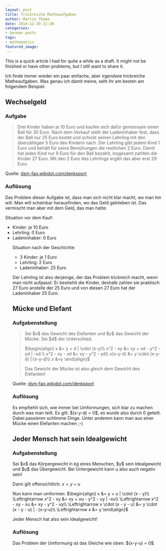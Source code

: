 ```yaml
---
layout: post
title: Trickreiche Matheaufgaben
author: Martin Thoma
date: 2014-12-30 21:30
categories: 
- German posts
tags: 
- mathematics
featured_image: 
---
```


<div class="info">This is a quick article I had for quite a while as a draft.
It might not be finished or have other problems, but I still want to share
it.</div>

Ich finde immer wieder ein paar einfache, aber irgendwie trickreiche Matheaufgaben. Was genau ich damit meine, seht ihr am besten am folgendem Beispiel.

<h2>Wechselgeld</h2>
<h3>Aufgabe</h3>
<blockquote>Drei Kinder haben je 10 Euro und kaufen sich dafür gemeinsam einen Ball für 30 Euro. Nach dem Verkauf stellt der Ladeninhaber fest, dass der Ball nur 25 Euro kostet und schickt seinen Lehrling mit den überzähligen 5 Euro den Kindern nach. Der Lehrling gibt jedem Kind 1 Euro und behält für seine Bemühungen die restlichen 2 Euro. Damit hat jedes Kind nur 9 Euro für den Ball bezahlt, insgesamt zahlten die Kinder 27 Euro. Mit den 2 Euro des Lehrlings ergibt das aber erst 29 Euro.</blockquote>
Quelle: <a href="http://dsm-faq.wikidot.com/denksport">dsm-faq.wikidot.com/denksport</a>

<h3>Auflösung</h3>
Das Problem dieser Aufgabe ist, dass man sich nicht klar macht, wo man hin will. Man will scheinbar herausfinden, wo das Geld geblieben ist. Das vermischt man aber mit dem Geld, das man hatte:

Situation vor dem Kauf:
<ul>
<li>Kinder: je 10 Euro</li>
<li>Lehrling: 0 Euro</li>
<li>Ladeninhaber: 0 Euro</li>

Situation nach der Geschichte:
<ul>
<li>3 Kinder: je 1 Euro</li>
<li>Lehrling: 2 Euro</li>
<li>Ladeninhaber: 25 Euro</li>
</ul>

Der Lehrling ist also derjenige, der das Problem trickreich macht, wenn man nicht aufpasst. Er bestiehlt die Kinder, deshalb zahlen sie praktisch 27 Euro anstelle der 25 Euro und von diesen 27 Euro hat der Ladeninhaber 25 Euro.

<h2>Mücke und Elefant</h2>
<h3>Aufgabenstellung</h3>
<blockquote>Sei $x$ das Gewicht des Elefanten und $y$ das Gewicht der Mücke. Sei $d$ der Unterschied.

$\begin{align}
x             &= y + d | \cdot (x-y)\\
x^2 - xy      &= xy + xd - y^2 - yd | -xd \\
x^2 - xy - xd &= xy - y^2 - yd\\
x(x-y-d)      &= y \cdot (x-y-d) |:(x-y-d)\\
x             &=y
\end{align}$

Das Gewicht der Mücke ist also gleich dem Gewicht des Elefanten!</blockquote>
Quelle: <a href="http://dsm-faq.wikidot.com/denksport">dsm-faq.wikidot.com/denksport</a>

<h3>Auflösung</h3>
Es empfiehlt sich, wie immer bei Umformungen, sich klar zu machen durch was man teilt. Es gilt: $(x-y-d) = 0$, es wurde also durch 0 geteilt. Dabei passieren schlimme Dinge. Unter anderem kann man aus einer Mücke einen Elefanten machen ;-)

<h2>Jeder Mensch hat sein Idealgewicht</h2>
<h3>Aufgabenstellung</h3>
Sei $x$ das Körpergewicht in kg eines Menschen, $y$ sein Idealgewicht und $u$ das Übergewicht. Bei Untergewicht kann u also auch negativ sein!

Dann gilt offensichtlich:
$x = y + u$

Nun kann man umformen:
$\begin{align}
                x             &= y + u | \cdot (x - y)\\
\Leftrightarrow x^2 - xy      &= xy + xu - y^2 - uy | -xu\\
\Leftrightarrow x^2 - xy - xu &= xy - y^2 - uy\\
\Leftrightarrow x \cdot (x - y - u) &= y \cdot (x - y - u) | : (x-y-u)\\
\Leftrightarrow x &= y
\end{align}$

Jeder Mensch hat also sein Idealgewicht!

<h3>Auflösung</h3>
Das Problem der Umformung ist das Gleiche wie oben: $(x-y-u) = 0$.